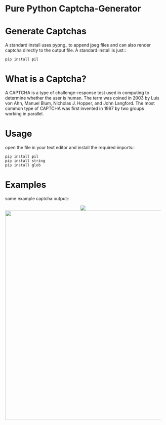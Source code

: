 Pure Python Captcha-Generator
=============================

Generate Captchas
==================
A standard install uses pypng_ to append jpeg files and can also render captcha directly to the output file. A standard install is just::

    pip install pil

What is a Captcha?
==================

A CAPTCHA is a type of challenge–response test used in computing to determine whether the user is human. 
The term was coined in 2003 by Luis von Ahn, Manuel Blum, Nicholas J. Hopper, and John Langford. 
The most common type of CAPTCHA was first invented in 1997 by two groups working in parallel.

Usage
=====

open the file in your text editor and install the required imports::

    pip install pil
    pip install string 
    pip install glob
    
Examples
=====

some example captcha output::
<p align="center">
    <img src="https://media.discordapp.net/attachments/1031742204575748107/1032068464539603064/unknown.png"/>
    </br>
    <img src="https://media.discordapp.net/attachments/1031742204575748107/1032068464887746653/unknown.png" width="677px"/>
</p>
